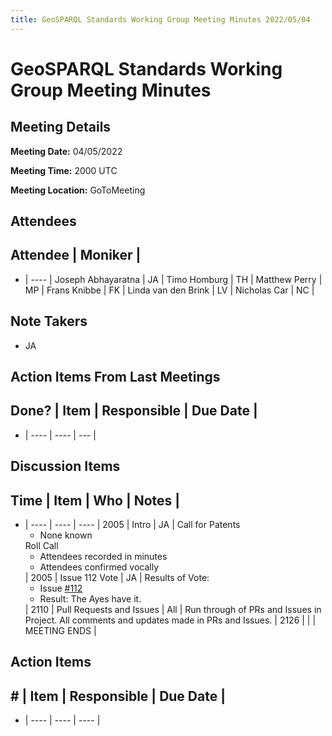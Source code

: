```yaml
---
title: GeoSPARQL Standards Working Group Meeting Minutes 2022/05/04
---
```

# GeoSPARQL Standards Working Group Meeting Minutes
## Meeting Details
**Meeting Date:** 04/05/2022

**Meeting Time:** 2000 UTC

**Meeting Location:** GoToMeeting  

## Attendees
Attendee | Moniker |
---
- | ---- |
Joseph Abhayaratna | JA |
Timo Homburg | TH |
Matthew Perry | MP |
Frans Knibbe | FK |
Linda van den Brink | LV |
Nicholas Car | NC |

## Note Takers
- JA

## Action Items From Last Meetings
Done? | Item | Responsible | Due Date |
---
- | ---- | ---- | --- |


## Discussion Items
Time | Item | Who | Notes |
---
- | ---- | ---- | ---- |
2005 | Intro | JA | Call for Patents<ul><li>None known</li></ul>Roll Call<ul><li>Attendees recorded in minutes</li><li>Attendees confirmed vocally</li></ul> |
2005 | Issue 112 Vote | JA | Results of Vote: <ul><li>Issue [#112](https://github.com/opengeospatial/ogc-geosparql/issues/112)</li><li>Result: The Ayes have it.</li></ul> |
2110 | Pull Requests and Issues | All | Run through of PRs and Issues in Project. All comments and updates made in PRs and Issues. |
2126 | | | MEETING ENDS |

## Action Items
\# | Item | Responsible | Due Date |
---
- | ---- | ---- | ---- |
